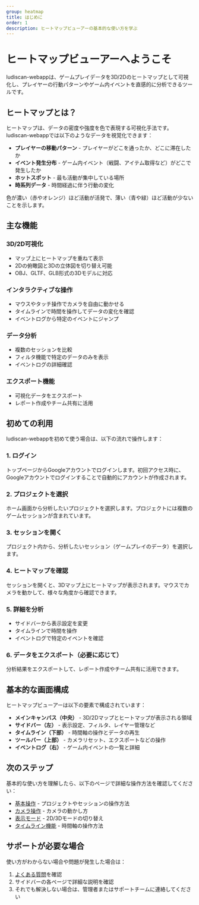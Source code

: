 ```yaml
---
group: heatmap
title: はじめに
order: 1
description: ヒートマップビューアーの基本的な使い方を学ぶ
---
```


# ヒートマップビューアーへようこそ

ludiscan-webappは、ゲームプレイデータを3D/2Dのヒートマップとして可視化し、プレイヤーの行動パターンやゲーム内イベントを直感的に分析できるツールです。

## ヒートマップとは？

ヒートマップは、データの密度や強度を色で表現する可視化手法です。ludiscan-webappでは以下のようなデータを視覚化できます：

- **プレイヤーの移動パターン** - プレイヤーがどこを通ったか、どこに滞在したか
- **イベント発生分布** - ゲーム内イベント（戦闘、アイテム取得など）がどこで発生したか
- **ホットスポット** - 最も活動が集中している場所
- **時系列データ** - 時間経過に伴う行動の変化

色が濃い（赤やオレンジ）ほど活動が活発で、薄い（青や緑）ほど活動が少ないことを示します。

## 主な機能

### 3D/2D可視化
- マップ上にヒートマップを重ねて表示
- 2Dの俯瞰図と3Dの立体図を切り替え可能
- OBJ、GLTF、GLB形式の3Dモデルに対応

### インタラクティブな操作
- マウスやタッチ操作でカメラを自由に動かせる
- タイムラインで時間を操作してデータの変化を確認
- イベントログから特定のイベントにジャンプ

### データ分析
- 複数のセッションを比較
- フィルタ機能で特定のデータのみを表示
- イベントログの詳細確認

### エクスポート機能
- 可視化データをエクスポート
- レポート作成やチーム共有に活用

## 初めての利用

ludiscan-webappを初めて使う場合は、以下の流れで操作します：

### 1. ログイン
トップページからGoogleアカウントでログインします。初回アクセス時に、Googleアカウントでログインすることで自動的にアカウントが作成されます。

### 2. プロジェクトを選択
ホーム画面から分析したいプロジェクトを選択します。プロジェクトには複数のゲームセッションが含まれています。

### 3. セッションを開く
プロジェクト内から、分析したいセッション（ゲームプレイのデータ）を選択します。

### 4. ヒートマップを確認
セッションを開くと、3Dマップ上にヒートマップが表示されます。マウスでカメラを動かして、様々な角度から確認できます。

### 5. 詳細を分析
- サイドバーから表示設定を変更
- タイムラインで時間を操作
- イベントログで特定のイベントを確認

### 6. データをエクスポート（必要に応じて）
分析結果をエクスポートして、レポート作成やチーム共有に活用できます。

## 基本的な画面構成

ヒートマップビューアーは以下の要素で構成されています：

- **メインキャンバス（中央）** - 3D/2Dマップとヒートマップが表示される領域
- **サイドバー（左）** - 表示設定、フィルタ、レイヤー管理など
- **タイムライン（下部）** - 時間軸の操作とデータの再生
- **ツールバー（上部）** - カメラリセット、エクスポートなどの操作
- **イベントログ（右）** - ゲーム内イベントの一覧と詳細

## 次のステップ

基本的な使い方を理解したら、以下のページで詳細な操作方法を確認してください：

- [基本操作](/heatmap/docs/heatmap/basic-usage) - プロジェクトやセッションの操作方法
- [カメラ操作](/heatmap/docs/heatmap/controls) - カメラの動かし方
- [表示モード](/heatmap/docs/heatmap/visualization) - 2D/3Dモードの切り替え
- [タイムライン機能](/heatmap/docs/heatmap/timeline) - 時間軸の操作方法

## サポートが必要な場合

使い方がわからない場合や問題が発生した場合は：

1. [よくある質問](/heatmap/docs/heatmap/faq)を確認
2. サイドバーの各ページで詳細な説明を確認
3. それでも解決しない場合は、管理者またはサポートチームに連絡してください
